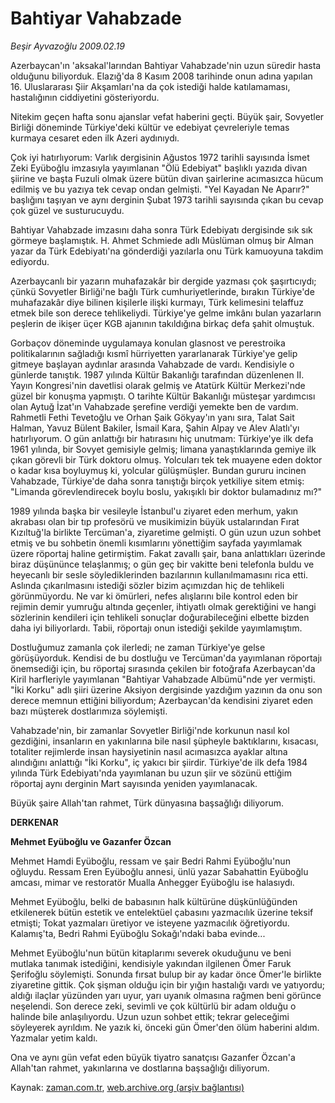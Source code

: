 # Bahtiyar Vahabzade

*Beşir Ayvazoğlu 2009.02.19*

<tr><td class="metin" colspan="2" style="padding-top: 20px; padding-left: 5px; ">Azerbaycan'ın 'aksakal'larından Bahtiyar Vahabzade'nin uzun süredir hasta olduğunu biliyorduk. Elazığ'da 8 Kasım 2008 tarihinde onun adına yapılan 16. Uluslararası Şiir Akşamları'na da çok istediği halde katılamaması, hastalığının ciddiyetini gösteriyordu.</td></tr><tr><td class="metin" colspan="2" style="padding-top: 20px; padding-left: 5px; "><p> Nitekim geçen hafta sonu ajanslar vefat haberini geçti. Büyük şair, Sovyetler Birliği döneminde Türkiye'deki kültür ve edebiyat çevreleriyle temas kurmaya cesaret eden ilk Azeri aydınıydı.
<p> Çok iyi hatırlıyorum: Varlık dergisinin Ağustos 1972 tarihli sayısında İsmet Zeki Eyüboğlu imzasıyla yayımlanan "Ölü Edebiyat" başlıklı yazıda divan şiirine ve başta Fuzuli olmak üzere bütün divan şairlerine acımasızca hücum edilmiş ve bu yazıya tek cevap ondan gelmişti. "Yel Kayadan Ne Aparır?" başlığını taşıyan ve aynı derginin Şubat 1973 tarihli sayısında çıkan bu cevap çok güzel ve susturucuydu.
<p> Bahtiyar Vahabzade imzasını daha sonra Türk Edebiyatı dergisinde sık sık görmeye başlamıştık. H. Ahmet Schmiede adlı Müslüman olmuş bir Alman yazar da Türk Edebiyatı'na gönderdiği yazılarla onu Türk kamuoyuna takdim ediyordu.
<p> Azerbaycanlı bir yazarın muhafazakâr bir dergide yazması çok şaşırtıcıydı; çünkü Sovyetler Birliği'ne bağlı Türk cumhuriyetlerinde, bırakın Türkiye'de muhafazakâr diye bilinen kişilerle ilişki kurmayı, Türk kelimesini telaffuz etmek bile son derece tehlikeliydi. Türkiye'ye gelme imkânı bulan yazarların peşlerin de ikişer üçer KGB ajanının takıldığına birkaç defa şahit olmuştuk.
<p> Gorbaçov döneminde uygulamaya konulan glasnost ve perestroika politikalarının sağladığı kısmî hürriyetten yararlanarak Türkiye'ye gelip gitmeye başlayan aydınlar arasında Vahabzade de vardı. Kendisiyle o günlerde tanıştık. 1987 yılında Kültür Bakanlığı tarafından düzenlenen II. Yayın Kongresi'nin davetlisi olarak gelmiş ve Atatürk Kültür Merkezi'nde güzel bir konuşma yapmıştı. O tarihte Kültür Bakanlığı müsteşar yardımcısı olan Aytuğ İzat'ın Vahabzade şerefine verdiği yemekte ben de vardım. Rahmetli Fethi Tevetoğlu ve Orhan Şaik Gökyay'ın yanı sıra, Talat Sait Halman, Yavuz Bülent Bakiler, İsmail Kara, Şahin Alpay ve Alev Alatlı'yı hatırlıyorum. O gün anlattığı bir hatırasını hiç unutmam: Türkiye'ye ilk defa 1961 yılında, bir Sovyet gemisiyle gelmiş; limana yanaştıklarında gemiye ilk çıkan görevli bir Türk doktoru olmuş. Yolcuları tek tek muayene eden doktor o kadar kısa boyluymuş ki, yolcular gülüşmüşler. Bundan gururu incinen Vahabzade, Türkiye'de daha sonra tanıştığı birçok yetkiliye sitem etmiş: "Limanda görevlendirecek boylu boslu, yakışıklı bir doktor bulamadınız mı?"
<p> 1989 yılında başka bir vesileyle İstanbul'u ziyaret eden merhum, yakın akrabası olan bir tıp profesörü ve musikimizin büyük ustalarından Fırat Kızıltuğ'la birlikte Tercüman'a, ziyaretime gelmişti. O gün uzun uzun sohbet etmiş ve bu sohbetin önemli kısımlarını yönettiğim sayfada yayımlamak üzere röportaj haline getirmiştim. Fakat zavallı şair, bana anlattıkları üzerinde biraz düşününce telaşlanmış; o gün geç bir vakitte beni telefonla buldu ve heyecanlı bir sesle söylediklerinden bazılarının kullanılmamasını rica etti. Aslında çıkarılmasını istediği sözler bizim açımızdan hiç de tehlikeli görünmüyordu. Ne var ki ömürleri, nefes alışlarını bile kontrol eden bir rejimin demir yumruğu altında geçenler, ihtiyatlı olmak gerektiğini ve hangi sözlerinin kendileri için tehlikeli sonuçlar doğurabileceğini elbette bizden daha iyi biliyorlardı. Tabii, röportajı onun istediği şekilde yayımlamıştım.
<p> Dostluğumuz zamanla çok ilerledi; ne zaman Türkiye'ye gelse görüşüyorduk. Kendisi de bu dostluğu ve Tercüman'da yayımlanan röportajı önemsediği için, bu röportaj sırasında çekilen bir fotoğrafa Azerbaycan'da Kiril harfleriyle yayımlanan "Bahtiyar Vahabzade Albümü"nde yer vermişti. "İki Korku" adlı şiiri üzerine Aksiyon dergisinde yazdığım yazının da onu son derece memnun ettiğini biliyordum; Azerbaycan'da kendisini ziyaret eden bazı müşterek dostlarımıza söylemişti.
<p> Vahabzade'nin, bir zamanlar Sovyetler Birliği'nde korkunun nasıl kol gezdiğini, insanların en yakınlarına bile nasıl şüpheyle baktıklarını, kısacası, totaliter rejimlerde insan haysiyetinin nasıl acımasızca ayaklar altına alındığını anlattığı "İki Korku", iç yakıcı bir şiirdir. Türkiye'de ilk defa 1984 yılında Türk Edebiyatı'nda yayımlanan bu uzun şiir ve sözünü ettiğim röportaj aynı derginin Mart sayısında yeniden yayımlanacak.
<p> Büyük şaire Allah'tan rahmet, Türk dünyasına başsağlığı diliyorum.
<p><b>DERKENAR</b>
<p><b>Mehmet Eyüboğlu ve Gazanfer Özcan</b>
<p>Mehmet Hamdi Eyüboğlu, ressam ve şair Bedri Rahmi Eyüboğlu'nun oğluydu. Ressam Eren Eyüboğlu annesi, ünlü yazar Sabahattin Eyüboğlu amcası, mimar ve restoratör Mualla Anhegger Eyüboğlu ise halasıydı.
<p> Mehmet Eyüboğlu, belki de babasının halk kültürüne düşkünlüğünden etkilenerek bütün estetik ve entelektüel çabasını yazmacılık üzerine teksif etmişti; Tokat yazmaları üretiyor ve isteyene yazmacılık öğretiyordu. Kalamış'ta, Bedri Rahmi Eyüboğlu Sokağı'ndaki baba evinde...
<p> Mehmet Eyüboğlu'nun bütün kitaplarımı severek okuduğunu ve beni mutlaka tanımak istediğini, kendisiyle yakından ilgilenen Ömer Faruk Şerifoğlu söylemişti. Sonunda fırsat bulup bir ay kadar önce Ömer'le birlikte ziyaretine gittik. Çok şişman olduğu için bir yığın hastalığı vardı ve yatıyordu; aldığı ilaçlar yüzünden yarı uyur, yarı uyanık olmasına rağmen beni görünce neşelendi. Son derece zeki, sevimli ve çok kültürlü bir adam olduğu o halinde bile anlaşılıyordu. Uzun uzun sohbet ettik; tekrar geleceğimi söyleyerek ayrıldım. Ne yazık ki, önceki gün Ömer'den ölüm haberini aldım. Yazmalar yetim kaldı.
<p> Ona ve aynı gün vefat eden büyük tiyatro sanatçısı Gazanfer Özcan'a Allah'tan rahmet, yakınlarına ve dostlarına başsağlığı diliyorum.<br/></p></p></p></p></p></p></p></p></p></p></p></p></p></p></p></td></tr>

Kaynak: [zaman.com.tr](http://zaman.com.tr/yazar.do?yazino=816820), [web.archive.org (arşiv bağlantısı)](http://web.archive.org/web/20100210151800/http://www.zaman.com.tr:80/yazar.do?yazino=816820)
